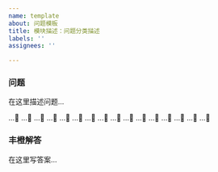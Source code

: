 ```yaml
---
name: template
about: 问题模板
title: 模块描述：问题分类描述
labels: ''
assignees: ''

---
```


### 问题

在这里描述问题...

...🤔
...🤔
...🤔
...🤔
...🤔
...🤔
...🤔
...🤔
...🤔
...🤔
...🤔
...🤔
...🤔
...🤔
...🤔
...🤔


### 丰橙解答

在这里写答案...
